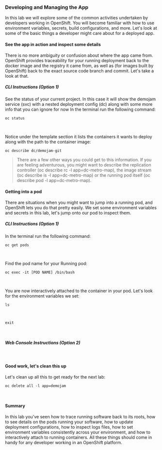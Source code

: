 
### Developing and Managing the App

In this lab we will explore some of the common activities undertaken by developers working in OpenShift. You will become familiar with how to use environment variables, secrets, build configurations, and more. Let's look at some of the basic things a developer might care about for a deployed app.

#### See the app in action and inspect some details

There is no more ambiguity or confusion about where the app came from. OpenShift provides traceability for your running deployment back to the docker image and the registry it came from, as well as (for images built by OpenShift) back to the exact source code branch and commit. Let's take a look at that.

##### CLI Instructions (Option 1)

See the status of your current project. In this case it will show the demojam service (svc) with a nested deployment config (dc) along with some more info that you can ignore for now
In the terminal run the following command:

```execute
oc status
```
<br>

Notice under the template section it lists the containers it wants to deploy along with the path to the container image:

```execute
oc describe dc/demojam-git
```

>There are a few other ways you could get to this information. If you are feeling adventurous, you might want to describe the replication controller (oc describe rc -l app=dc-metro-map), the image stream (oc describe is -l app=dc-metro-map) or the running pod itself (oc describe pod -l app=dc-metro-map).

#### Getting into a pod

There are situations when you might want to jump into a running pod, and OpenShift lets you do that pretty easily. We set some environment variables and secrets in this lab, let's jump onto our pod to inspect them.

##### CLI Instructions (Option 1)

In the terminal run the following command:

```execute
oc get pods
```
<br>

Find the pod name for your Running pod:

```
oc exec -it [POD NAME] /bin/bash

```

<br>

You are now interactively attached to the container in your pod. Let's look for the environment variables we set:

```
ls

```

<br>

```execute
exit
```
<br>

##### Web Console Instructions (Option 2)

<br>

#### Good work, let's clean this up

Let's clean up all this to get ready for the next lab:

```execute
oc delete all -l app=demojam
```

<br>

#### Summary

In this lab you've seen how to trace running software back to its roots, how to see details on the pods running your software, how to update deployment configurations, how to inspect logs files, how to set environment variables consistently across your environment, and how to interactively attach to running containers. All these things should come in handy for any developer working in an OpenShift platform.
